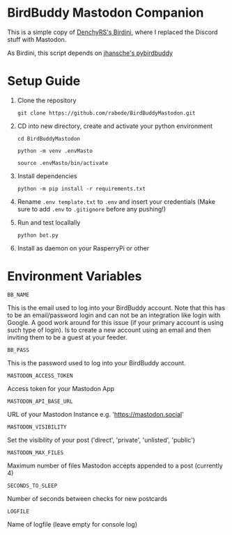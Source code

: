 
# BirdBuddy Mastodon Companion

This is a simple copy of [DenchyRS's Birdini](https://github.com/DenchyRS/Birdini), where I replaced the Discord stuff with Mastodon.

As Birdini, this script depends on [jhansche's pybirdbuddy](https://github.com/jhansche/pybirdbuddy)

# Setup Guide

1. Clone the repository

    `git clone https://github.com/rabede/BirdBuddyMastodon.git`

2. CD into new directory, create and activate your python environment

    `cd BirdBuddyMastodon`

    `python -m venv .envMasto`

    `source .envMasto/bin/activate`

3. Install dependencies

    `python -m pip install -r requirements.txt`

4. Rename `.env template.txt` to `.env` and insert your credentials (Make sure to add `.env` to `.gitignore` before any pushing!)   

5. Run and test locallally

    `python bot.py`

6. Install as daemon on your RasperryPi or other    

# Environment Variables

`BB_NAME`

This is the email used to log into your BirdBuddy account. Note that this has to be an email/password login and can not be an integration like login with Google. A good work around for this issue (if your primary account is using such type of login). Is to create a new account using an email and then inviting them to be a guest at your feeder.

`BB_PASS`

This is the password used to log into your BirdBuddy account.

`MASTODON_ACCESS_TOKEN`

Access token for your Mastodon App 

`MASTODON_API_BASE_URL`

URL of your Mastodon Instance e.g. 'https://mastodon.social' 

`MASTODON_VISIBILITY`

Set the visibility of your post  ('direct', 'private', 'unlisted', 'public')

`MASTODON_MAX_FILES`

Maximum number of files Mastodon accepts appended to a post (currently 4)

`SECONDS_TO_SLEEP` 

Number of seconds between checks for new postcards

`LOGFILE`

Name of logfile (leave empty for console log)